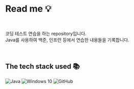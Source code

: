 # Read me 💡

<br>

코딩 테스트 연습을 하는 repository입니다.<br>
Java를 사용하여 백준, 인프런 등에서 연습한 내용들을 기록합니다.<br>

<br>

## The tech stack used 📚
![Java](https://img.shields.io/badge/java-007396?style=flat&logo=Java&logoColor=white)
![Windows 10](https://img.shields.io/badge/windows10-0078D6?style=flat&logo=windows10&logoColor=white)
![GitHub](https://img.shields.io/badge/github-181717?style=flat&logo=github&logoColor=white)

<br>
